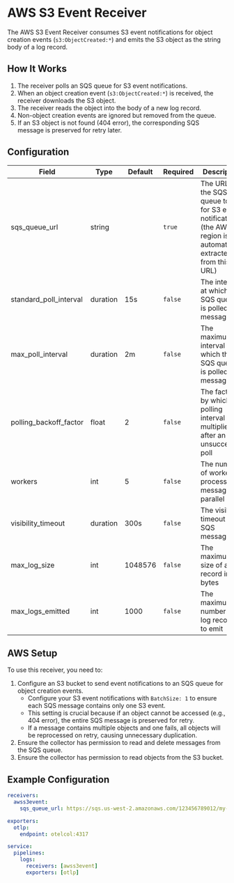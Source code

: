 # AWS S3 Event Receiver

The AWS S3 Event Receiver consumes S3 event notifications for object creation events (`s3:ObjectCreated:*`) and emits the S3 object as the string body of a log record.

## How It Works

1. The receiver polls an SQS queue for S3 event notifications.
2. When an object creation event (`s3:ObjectCreated:*`) is received, the receiver downloads the S3 object.
3. The receiver reads the object into the body of a new log record.
4. Non-object creation events are ignored but removed from the queue.
5. If an S3 object is not found (404 error), the corresponding SQS message is preserved for retry later.


## Configuration

| Field                  | Type   | Default | Required | Description |
|------------------------|--------|---------|----------|-------------|
| sqs_queue_url          | string |         | `true`   | The URL of the SQS queue to poll for S3 event notifications (the AWS region is automatically extracted from this URL) |
| standard_poll_interval | duration | 15s   | `false`  | The interval at which the SQS queue is polled for messages |
| max_poll_interval      | duration | 2m   | `false`  | The maximum interval at which the SQS queue is polled for messages |
| polling_backoff_factor | float    | 2     | `false`  | The factor by which the polling interval is multiplied after an unsuccessful poll |
| workers                | int      | 5     | `false`  | The number of workers to process messages in parallel |
| visibility_timeout     | duration | 300s  | `false`  | The visibility timeout for SQS messages |
| max_log_size           | int      | 1048576  | `false`  | The maximum size of a log record in bytes |
| max_logs_emitted       | int      | 1000  | `false`  | The maximum number of log records to emit |

## AWS Setup

To use this receiver, you need to:

1. Configure an S3 bucket to send event notifications to an SQS queue for object creation events.
   - Configure your S3 event notifications with `BatchSize: 1` to ensure each SQS message contains only one S3 event.
   - This setting is crucial because if an object cannot be accessed (e.g., 404 error), the entire SQS message is preserved for retry.
   - If a message contains multiple objects and one fails, all objects will be reprocessed on retry, causing unnecessary duplication.
2. Ensure the collector has permission to read and delete messages from the SQS queue.
3. Ensure the collector has permission to read objects from the S3 bucket.

## Example Configuration

```yaml
receivers:
  awss3event:
    sqs_queue_url: https://sqs.us-west-2.amazonaws.com/123456789012/my-queue

exporters:
  otlp:
    endpoint: otelcol:4317

service:
  pipelines:
    logs:
      receivers: [awss3event]
      exporters: [otlp]
```
